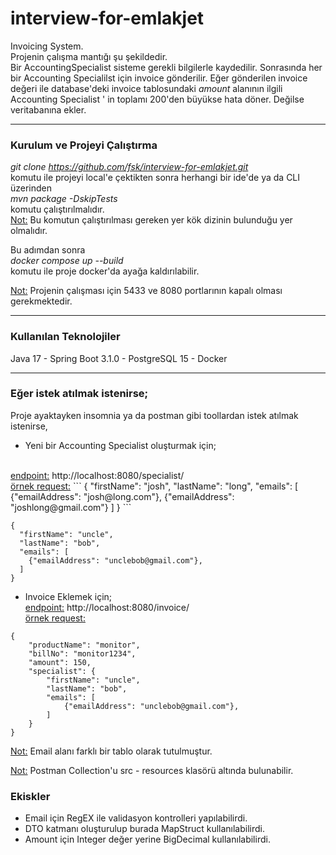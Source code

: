 # interview-for-emlakjet
Invoicing System. <br>
Projenin çalışma mantığı şu şekildedir.<br>
Bir AccountingSpecialist sisteme gerekli bilgilerle kaydedilir. Sonrasında her bir Accounting Specialilst için invoice gönderilir.
Eğer gönderilen invoice değeri ile database'deki invoice tablosundaki <i>amount</i> alanının ilgili Accounting Specialist ' in toplamı
200'den büyükse hata döner. Değilse veritabanına ekler.

<hr>

### Kurulum ve Projeyi Çalıştırma

<i> git clone https://github.com/fsk/interview-for-emlakjet.git </i><br>
komutu ile projeyi local'e çektikten sonra herhangi bir ide'de ya da CLI üzerinden<br>
<i>mvn package -DskipTests</i>
<br>komutu çalıştırılmalıdır.<br>
<u>Not:</u> Bu komutun çalıştırılması gereken yer kök dizinin bulunduğu yer olmalıdır.

Bu adımdan sonra <br>
<i>docker compose up --build</i><br>
komutu ile proje docker'da ayağa kaldırılabilir.

<u>Not:</u> Projenin çalışması için 5433 ve 8080 portlarının kapalı olması gerekmektedir.

<hr>

### Kullanılan Teknolojiler
Java 17 - Spring Boot 3.1.0 - PostgreSQL 15 - Docker

<hr>

### Eğer istek atılmak istenirse;
Proje ayaktayken insomnia ya da postman gibi toollardan istek atılmak istenirse,
* Yeni bir Accounting Specialist oluşturmak için;
<br>
  <u>endpoint:</u> http://localhost:8080/specialist/
<br>
  <u>örnek request:</u>
```
{
  "firstName": "josh",
  "lastName": "long",
  "emails": [
    {"emailAddress": "josh@long.com"},
    {"emailAddress": "joshlong@gmail.com"}
  ]
}
```

```
{
  "firstName": "uncle",
  "lastName": "bob",
  "emails": [
    {"emailAddress": "unclebob@gmail.com"},
  ]
}
```

* Invoice Eklemek için;
  <br>
  <u>endpoint:</u> http://localhost:8080/invoice/
  <br>
  <u>örnek request:</u>

```
{
    "productName": "monitor",
    "billNo": "monitor1234",
    "amount": 150,
    "specialist": {
        "firstName": "uncle",
        "lastName": "bob",
        "emails": [
            {"emailAddress": "unclebob@gmail.com"},
        ]
    }
}
```

<u>Not:</u> Email alanı farklı bir tablo olarak tutulmuştur.

<u>Not:</u> Postman Collection'u src - resources klasörü altında bulunabilir.

### Ekiskler
* Email için RegEX ile validasyon kontrolleri yapılabilirdi.
* DTO katmanı oluşturulup burada MapStruct kullanılabilirdi.
* Amount için Integer değer yerine BigDecimal kullanılabilirdi.

